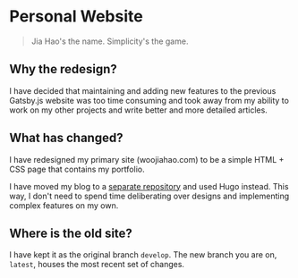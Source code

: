 # Personal Website

> Jia Hao's the name. Simplicity's the game.

## Why the redesign?

I have decided that maintaining and adding new features to the previous Gatsby.js website was too time consuming and
took away from my ability to work on my other projects and write better and more detailed articles.

## What has changed?

I have redesigned my primary site (woojiahao.com) to be a simple HTML + CSS page that contains my portfolio.

I have moved my blog to a [separate repository](https://github.com/woojiahao/blog) and used Hugo instead. This way, I
don't need to spend time deliberating over designs and implementing complex features on my own.

## Where is the old site?

I have kept it as the original branch `develop`. The new branch you are on, `latest`, houses the most recent set of
changes.
